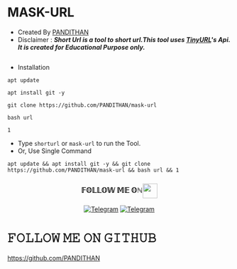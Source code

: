 # MASK-URL
- Created By [PANDITHAN](https://github.com/PANDITHAN) 
- Disclaimer :
***Short Url is a tool to short url.This tool uses [TinyURL](https://tinyurl.com/)'s Api. It is created for Educational Purpose only.***

<img src="https://telegra.ph/file/ee8a36f48dbd1a169a440.jpg" alt="" border="0" />

- Installation

```apt update```

```apt install git -y```

```git clone https://github.com/PANDITHAN/mask-url```

```bash url```

```1```

- Type `shorturl` or `mask-url` to run the Tool.
- Or, Use Single Command
```
apt update && apt install git -y && git clone https://github.com/PANDITHAN/mask-url && bash url && 1
```

<h3 align="center">𝔽𝕆𝕃𝕃𝕆𝕎 𝕄𝔼 𝕆ℕ<img align="center" src="https://github.com/Gowtham2003/Gowtham2003/blob/master/assets/Handshake.gif" height="33px" /></h3>
<p align="center">
<a href="https://t.me/PANDITHAN_SIR"><img alt="Telegram" src="https://img.shields.io/badge/𝙿𝚁𝙾𝙵𝙸𝙻𝙴-2CA5E0?style=for-the-badge&logo=telegram&logoColor=white"/></a>
<a href="https://t.me/M_STER_TECH"><img alt="Telegram" src="https://img.shields.io/badge/𝙲𝙷𝙰𝙽𝙽𝙴𝙻-2CA5E0?style=for-the-badge&logo=telegram&logoColor=white"/></a>
</p>


# 𝙵𝙾𝙻𝙻𝙾𝚆 𝙼𝙴 𝙾𝙽 𝙶𝙸𝚃𝙷𝚄𝙱
https://github.com/PANDITHAN <br>
